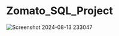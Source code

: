 # Zomato_SQL_Project

![Screenshot 2024-08-13 233047](https://github.com/user-attachments/assets/41416b5b-0449-4290-a325-abbb1592bd1d)
